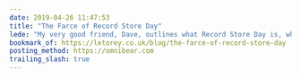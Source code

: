 ```yaml
---
date: 2019-04-26 11:47:53
title: "The Farce of Record Store Day"
lede: "My very good friend, Dave, outlines what Record Store Day is, why movements like these are important, and why this particular once has fallen short. Wise words from seriously big fan of music."
bookmark_of: https://letorey.co.uk/blog/the-farce-of-record-store-day
posting_method: https://omnibear.com
trailing_slash: true
---
```

